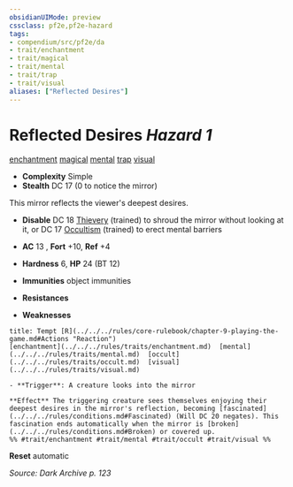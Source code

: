 ```yaml
---
obsidianUIMode: preview
cssclass: pf2e,pf2e-hazard
tags:
- compendium/src/pf2e/da
- trait/enchantment
- trait/magical
- trait/mental
- trait/trap
- trait/visual
aliases: ["Reflected Desires"]
---
```

# Reflected Desires *Hazard 1*  
[enchantment](../../../rules/traits/enchantment.md)  [magical](../../../rules/traits/magical.md)  [mental](../../../rules/traits/mental.md)  [trap](../../../rules/traits/trap.md)  [visual](../../../rules/traits/visual.md)  

- **Complexity** Simple
- **Stealth** DC 17 (0 to notice the mirror)  

This mirror reflects the viewer's deepest desires.

- **Disable** DC 18 [Thievery](../../skills.md#Thievery) (trained) to shroud the mirror without looking at it, or DC 17 [Occultism](../../skills.md#Occultism) (trained) to erect mental barriers  

- **AC** 13 , **Fort** +10, **Ref** +4
- **Hardness** 6, **HP** 24 (BT 12)
- **Immunities** object immunities
- **Resistances** 
- **Weaknesses** 
     
```ad-embed-ability
title: Tempt [R](../../../rules/core-rulebook/chapter-9-playing-the-game.md#Actions "Reaction")
[enchantment](../../../rules/traits/enchantment.md)  [mental](../../../rules/traits/mental.md)  [occult](../../../rules/traits/occult.md)  [visual](../../../rules/traits/visual.md)  

- **Trigger**: A creature looks into the mirror

**Effect** The triggering creature sees themselves enjoying their deepest desires in the mirror's reflection, becoming [fascinated](../../../rules/conditions.md#Fascinated) (Will DC 20 negates). This fascination ends automatically when the mirror is [broken](../../../rules/conditions.md#Broken) or covered up.  
%% #trait/enchantment #trait/mental #trait/occult #trait/visual %%
```

**Reset** automatic  

*Source: Dark Archive p. 123*
